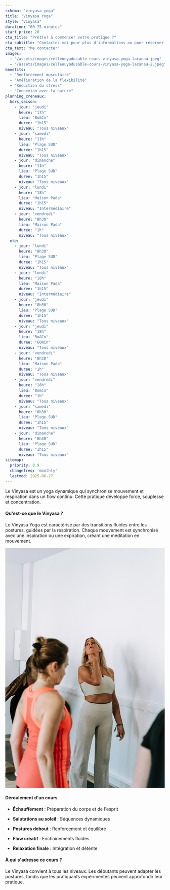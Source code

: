 ```yaml
---
schema: "vinyasa-yoga"
title: "Vinyasa Yoga"
style: "Vinyasa"
duration: "60-75 minutes"
start_price: 20
cta_title: "Prêt(e) à commencer votre pratique ?"
cta_subtitle: "Contactez-moi pour plus d'informations ou pour réserver votre première séance."
cta_text: "Me contacter"
images:
  - "/assets/images/celleouyadusable-cours-vinyasa-yoga-lacanau.jpeg"
  - "/assets/images/celleouyadusable-cours-vinyasa-yoga-lacanau-2.jpeg"
benefits:
  - "Renforcement musculaire"
  - "Amélioration de la flexibilité"
  - "Réduction du stress"
  - "Connexion avec la nature"
planning_creneaux:
  hors_saison:
    - jour: "jeudi"
      heure: "17h"
      lieu: "Bo&Co"
      duree: "1h15"
      niveau: "Tous niveaux"
    - jour: "samedi"
      heure: "11h"
      lieu: "Plage SUD"
      duree: "1h15"
      niveau: "Tous niveaux"
    - jour: "dimanche"
      heure: "11h"
      lieu: "Plage SUD"
      duree: "1h15"
      niveau: "Tous niveaux"
    - jour: "lundi"
      heure: "18h"
      lieu: "Maison Pada"
      duree: "1h15"
      niveau: "Intermédiaire"
    - jour: "vendredi"
      heure: "8h30"
      lieu: "Maison Pada"
      duree: "1h"
      niveau: "Tous niveaux"
  ete:
    - jour: "lundi"
      heure: "8h30"
      lieu: "Plage SUD"
      duree: "1h15"
      niveau: "Tous niveaux"
    - jour: "lundi"
      heure: "18h"
      lieu: "Maison Pada"
      duree: "1h15"
      niveau: "Intermédiaire"
    - jour: "jeudi"
      heure: "8h30"
      lieu: "Plage SUD"
      duree: "1h15"
      niveau: "Tous niveaux"
    - jour: "jeudi"
      heure: "18h"
      lieu: "Bo&Co"
      duree: "60min"
      niveau: "Tous niveaux"
    - jour: "vendredi"
      heure: "8h30"
      lieu: "Maison Pada"
      duree: "1h"
      niveau: "Tous niveaux"
    - jour: "vendredi"
      heure: "18h"
      lieu: "Bo&Co"
      duree: "1h"
      niveau: "Tous niveaux"
    - jour: "samedi"
      heure: "8h30"
      lieu: "Plage SUD"
      duree: "1h15"
      niveau: "Tous niveaux"
    - jour: "dimanche"
      heure: "8h30"
      lieu: "Plage SUD"
      duree: "1h15"
      niveau: "Tous niveaux"
sitemap:
  priority: 0.9
  changefreq: 'monthly'
  lastmod: 2025-06-27
---
```


Le Vinyasa est un yoga dynamique qui synchronise mouvement et respiration dans un flow continu. Cette pratique développe force, souplesse et concentration.

#### Qu'est-ce que le Vinyasa ?

Le Vinyasa Yoga est caractérisé par des transitions fluides entre les postures, guidées par la respiration. Chaque mouvement est synchronisé avec une inspiration ou une expiration, créant une méditation en mouvement.

![posture de yoga vinyasa par celleouyadasable](/assets/images/celleouyadusable-cours-vinyasa-lacanau-3.jpeg)

#### Déroulement d'un cours

- **Échauffement** : Préparation du corps et de l'esprit

- **Salutations au soleil** : Séquences dynamiques

- **Postures debout** : Renforcement et équilibre

- **Flow créatif** : Enchaînements fluides

- **Relaxation finale** : Intégration et détente

#### À qui s'adresse ce cours ?

Le Vinyasa convient à tous les niveaux. Les débutants peuvent adapter les postures, tandis que les pratiquants expérimentés peuvent approfondir leur pratique.

